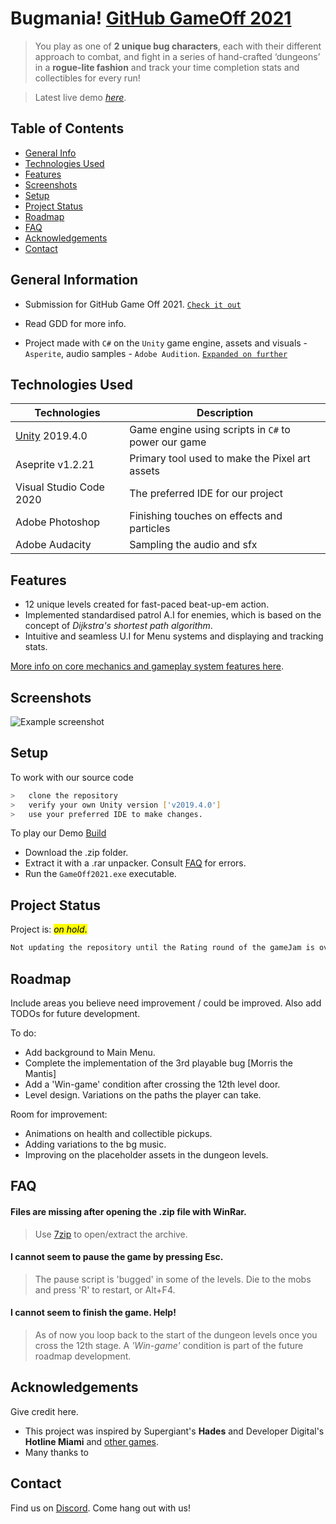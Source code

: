 # Bugmania! [GitHub GameOff 2021](https://itch.io/jam/game-off-2021)
> You play as one of **2 unique bug characters**, each with their different approach to combat, and fight in a series of hand-crafted ‘dungeons’ in a **rogue-lite fashion** and track your time completion stats and collectibles for every run!

> Latest live demo [_here_](https://mudimax.itch.io/bugmania). <!-- If you have the project hosted somewhere, include the link here. -->


## Table of Contents
* [General Info](#general-information)
* [Technologies Used](#technologies-used)
* [Features](#features)
* [Screenshots](#screenshots)
* [Setup](#setup)
* [Project Status](#project-status)
* [Roadmap](#roadmap)
* [FAQ](#faq)
* [Acknowledgements](#acknowledgements)
* [Contact](#contact)
<!-- * [License](#license) -->


## General Information 
- Submission for GitHub Game Off 2021. [`Check it out`](https://itch.io/jam/game-off-2021/rate/1301347)

- Read GDD for more info.

- Project made with `C#` on the `Unity` game engine, assets and visuals - `Asperite`, audio samples - `Adobe Audition`. [`Expanded on further`](#technologies-used)

<!-- You don't have to answer all the questions - just the ones relevant to your project. -->


## Technologies Used

| Technologies      | Description |
| ----------- | ----------- |
| [Unity](https://unity.com/) 2019.4.0     | Game engine using scripts in `C#`  to power our game      |
| Aseprite  v1.2.21| Primary tool used to make the Pixel art assets        |
| Visual Studio Code 2020     | The preferred IDE for our project       |
| Adobe Photoshop     | Finishing touches on effects and particles       |
| Adobe Audacity | Sampling the audio and sfx        |


## Features
- 12 unique levels created for fast-paced beat-up-em action.
- Implemented standardised patrol A.I for enemies, which
is based on the concept of *Dijkstra's shortest path algorithm*.
- Intuitive and seamless U.I for Menu systems and
displaying and tracking stats.

[More info on core mechanics and gameplay system features here]().

## Screenshots
![Example screenshot](./img/screenshot.png)
<!-- If you have screenshots you'd like to share, include them here. -->


## Setup

To work with our source code
```bash
>   clone the repository
>   verify your own Unity version ['v2019.4.0'] 
>   use your preferred IDE to make changes.
```

To play our Demo [Build]()
- Download the .zip folder.
- Extract it with a .rar unpacker. Consult [FAQ](#faq) for errors.
- Run the `GameOff2021.exe` executable.

## Project Status
Project is: <mark>_on hold_.</mark> 

```css
Not updating the repository until the Rating round of the gameJam is over (3rd Jan 2022).
```

## Roadmap
Include areas you believe need improvement / could be improved. Also add TODOs for future development.

To do:
- Add background to Main Menu.
- Complete the implementation of the 3rd playable bug [Morris the Mantis]
- Add a 'Win-game' condition after crossing the 12th level door.
- Level design. Variations on the paths the player can take.

Room for improvement:
- Animations on health and collectible pickups.
- Adding variations to the bg music.
- Improving on the placeholder assets in the dungeon levels.

## FAQ

#### Files are missing after opening the .zip file with WinRar.
>Use [7zip](https://www.7-zip.org/) to open/extract the archive.
#### I cannot seem to pause the game by pressing Esc.
>The pause script is 'bugged' in some of the levels. Die to the mobs and press 'R' to restart, or Alt+F4.
#### I cannot seem to finish the game. Help!
>As of now you loop back to the start of the dungeon levels once you cross the 12th stage. A *'Win-game'* condition is part of the future roadmap development.

## Acknowledgements
Give credit here.
- This project was inspired by Supergiant's **Hades** and Developer Digital's **Hotline Miami** and [other games]().
- Many thanks to


## Contact
Find us on [Discord](https://discord.gg/xqVNCP6njY). Come hang out with us!


<!-- Optional -->
<!-- ## License -->
<!-- This project is open source and available under the [... License](). -->